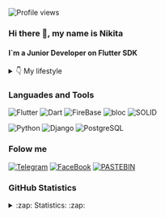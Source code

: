 <!-- [![Header](https://github.com/ANDROMAQUE10/ANDROMAQUE10/blob/main/assets/ANDROMAQUE-github.png)](https://github.com/ANDROMAQUE10) -->
![Profile views](https://gpvc.arturio.dev/ANDROMAQUE10) 

### Hi there 👋, my name is Nikita
#### I`m a Junior Developer on Flutter SDK
 

<details>
    <summary>👇 My lifestyle</summary>
    <img align="center" alt="This is Joke" src= "https://github.com/ANDROMAQUE10/ANDROMAQUE10/blob/main/assets/images.png"/>
</details>

### Languades and Tools

![Flutter](https://img.shields.io/badge/-Flutter-010101?style=for-the-badge&logo=flutter&logoColor=47c5fb) 
![Dart](https://img.shields.io/badge/-Dart-010101?style=for-the-badge&logo=dart&logoColor=097CDB) 
![FireBase](https://img.shields.io/badge/-FireBase-010101?style=for-the-badge&logo=firebase&logoColor=)
![bloc](https://img.shields.io/badge/-bloc-010101?style=for-the-badge&logo=bloc&logoColor=) 
![SOLID](https://img.shields.io/badge/-SOLID-010101?style=for-the-badge&logo=SOLID&logoColor=) 

![Python](https://img.shields.io/badge/-Python-010101?style=for-the-badge&logo=Python&logoColor=) 
![Django](https://img.shields.io/badge/-Django-010101?style=for-the-badge&logo=Django&logoColor=) 
![PostgreSQL](https://img.shields.io/badge/-PostgreSQL-010101?style=for-the-badge&logo=PostgreSQL&logoColor=)

### Folow me

[![Telegram](https://img.shields.io/badge/-Telegram-010101?style=for-the-badge&logo=Telegram&logoColor=27A0D9)](https://t.me/ANDROMAQUE) 
[![FaceBook](https://img.shields.io/badge/-FaceBook-010101?style=for-the-badge&logo=FaceBook&logoColor=1195f5)](https://www.facebook.com/nikita.gribkov.14)
[![PASTEBIN](https://img.shields.io/badge/-PASTEBIN-010101?style=for-the-badge&logo=PASTEBIN&logoColor=)](https://pastebin.com/u/ANDROMAQUE) 

### GitHub Statistics

<!-- <details>
    <summary>:zap: Statistics: :zap:</summary>
    <img align="left" alt="Anurag's GitHub stats" src= "https://github-readme-stats.vercel.app/api?username=ANDROMAQUE10&show_icons=true&theme=dark"/>
    <img align="left" alt="Anurag's GitHub stats" src= "https://github-readme-stats.vercel.app/api/top-langs/?username=ANDROMAQUE10&layout=compact&show_icons=true&theme=dark"/>
</details> -->
<details>
    <summary>:zap: Statistics: :zap:</summary>
        <img height="165" align="left" src="https://github-readme-stats.vercel.app/api?username=ANDROMAQUE10&count_private=true&include_all_commits=true&theme=dark" />
        <img src="https://github-readme-stats.vercel.app/api/top-langs/?username=ANDROMAQUE10&layout=compact&theme=dark" />
</details>
